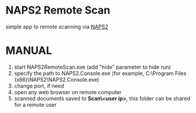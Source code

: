 # NAPS2 Remote Scan
simple app to remote scanning via <a href="https://github.com/cyanfish/naps2">NAPS2</a>

# MANUAL
1. start NAPS2RemoteScan.exe (add "hide" parameter to hide run)
2. specify the path to NAPS2.Console.exe (for example, C:\Program Files (x86)\NAPS2\NAPS2.Console.exe)
3. change port, if need
4. open any web browser on remote computer
5. scanned documents saved to <b>Scan\\\<user ip\></b>, this folder can be shared for a remote user
